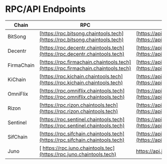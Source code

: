 # RPC/API Endpoints



| Chain      | RPC                                                                              | API                                                                                                       |
| ---------- | -------------------------------------------------------------------------------- | --------------------------------------------------------------------------------------------------------- |
| BitSong    | [https://rpc.bitsong.chaintools.tech](https://rpc.bitsong.chaintools.tech)       | [https://api.bitsong.chaintools.tech](https://api.bitsong.chaintools.tech)                                |
| Decentr    | [https://rpc.decentr.chaintools.tech](https://rpc.decentr.chaintools.tech)       | [https://api.decentr.chaintools.tech](https://api.decentr.chaintools.tech)                                |
| FirmaChain | [https://rpc.firmachain.chaintools.tech](https://rpc.firmachain.chaintools.tech) | [https://api.firmachain.chaintools.tech](https://api.firmachain.chaintools.tech)                          |
| KiChain    | [https://rpc.kichain.chaintools.tech](https://rpc.kichain.chaintools.tech)       | [https://api.kichain.chaintools.tech](https://api.kichain.chaintools.tech)                                |
| OmniFlix   | [https://rpc.omniflix.chaintools.tech](https://rpc.omniflix.chaintools.tech)     | [https://api.omniflix.chaintools.tech](https://api.omniflix.chaintools.tech)                              |
| Rizon      | [https://rpc.rizon.chaintools.tech](https://rpc.rizon.chaintools.tech)           | [https://api.rizon.chaintools.tech](https://api.rizon.chaintools.tech)                                    |
| Sentinel   | [https://rpc.sentinel.chaintools.tech](https://rpc.sentinel.chaintools.tech)     | [https://api.sentinel.chaintools.tech](https://api.sentinel.chaintools.tech)                              |
| SifChain   | [https://rpc.sifchain.chaintools.tech](https://rpc.sifchain.chaintools.tech)     | [https://api.sifchain.chaintools.tech](https://api.sifchain.chaintools.tech)                              |
| Juno       | [ https://rpc.juno.chaintools.tec](https://rpc.juno.chaintools.tech)             | [ https://api](https://rpc.juno.chaintools.tech)[.juno.chaintools.tech](https://rpc.juno.chaintools.tech) |
